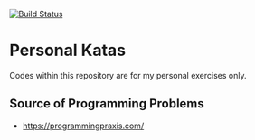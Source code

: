 [![Build Status](https://travis-ci.org/jancyril/katas.svg?branch=master)](https://travis-ci.org/jancyril/katas)

# Personal Katas

Codes within this repository are for my personal exercises only.

## Source of Programming Problems
 - https://programmingpraxis.com/
